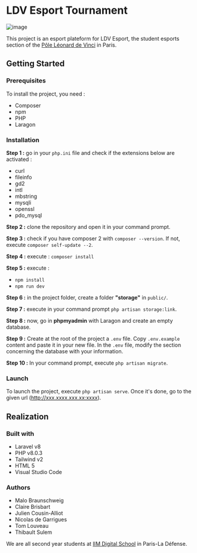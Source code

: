 # LDV Esport Tournament

![image](https://user-images.githubusercontent.com/37938250/111011925-5c801700-839b-11eb-99eb-dd1c9360e9dc.png)

This project is an esport plateform for LDV Esport, the student esports section of the [Pôle Léonard de Vinci](https://www.devinci.fr/en/) in Paris.

## Getting Started
### Prerequisites

To install the project, you need :
- Composer
- npm
- PHP
- Laragon

### Installation

__Step 1 :__ go in your `php.ini` file and check if the extensions below are activated :
- curl
- fileinfo
- gd2
- intl
- mbstring
- mysqli
- openssl
- pdo_mysql

__Step 2 :__ clone the repository and open it in your command prompt.

__Step 3 :__ check if you have composer 2 with `composer --version`.
If not, execute `composer self-update --2`.

__Step 4 :__ execute : `composer install`

__Step 5 :__ execute :
* `npm install`
* `npm run dev`

__Step 6 :__ in the project folder, create a folder **"storage"** in `public/`.

__Step 7 :__ execute in your command prompt `php artisan storage:link`.

__Step 8 :__ now, go in **phpmyadmin** with Laragon and create an empty database.

__Step 9 :__ Create at the root of the project a `.env` file. Copy `.env.example` content and paste it in your new file. In the `.env` file, modify the section concerning the database with your information.

__Step 10 :__ In your command prompt, execute `php artisan migrate`.

### Launch

To launch the project, execute `php artisan serve`.
Once it's done, go to the given url (http://xxx.xxxx.xxx.xx:xxxx).

## Realization
### Built with

- Laravel v8
- PHP v8.0.3
- Tailwind v2
- HTML 5
- Visual Studio Code

### Authors

- Malo Braunschweig
- Claire Brisbart
- Julien Cousin-Alliot
- Nicolas de Garrigues
- Tom Louveau
- Thibault Sulem

We are all second year students at [IIM Digital School](https://www.iim.fr) in Paris-La Défense. 
